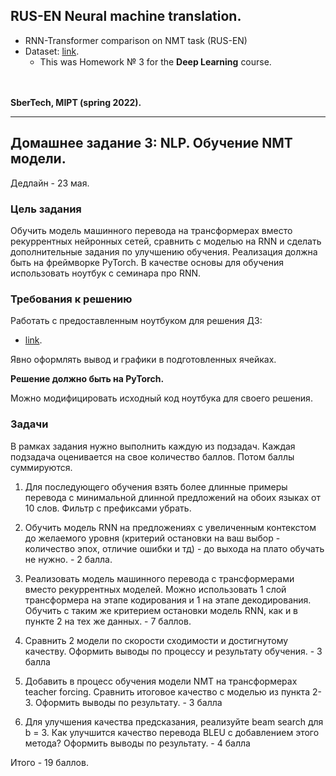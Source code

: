 ## RUS-EN Neural machine translation.

- RNN-Transformer comparison on NMT task (RUS-EN)
- Dataset: [link](http://www.manythings.org/bilingual/rus/).
    - This was Homework № 3 for the **Deep Learning** course.

<br></br>
**SberTech, MIPT (spring 2022).**

---

## Домашнее задание 3: NLP. Обучение NMT модели.					
					
Дедлайн - 23 мая.					
					
### Цель задания
Обучить модель машинного перевода на трансформерах вместо рекуррентных нейронных сетей, сравнить с моделью на RNN и сделать дополнительные задания по улучшению обучения. Реализация должна быть на фреймворке PyTorch. В качестве основы для обучения использовать ноутбук с семинара про RNN.					
					
### Требования к решению					
Работать с предоставленным ноутбуком для решения ДЗ:
- [link](https://drive.google.com/file/d/1RYZmwAB1qyct9dERqU99NCKTysqIZypY/view?usp=sharing).


Явно оформлять вывод и графики в подготовленных ячейках.					

**Решение должно быть на PyTorch.**

Можно модифицировать исходный код ноутбука для своего решения.					
					
### Задачи					
В рамках задания нужно выполнить каждую из подзадач. Каждая подзадача оценивается на свое количество баллов. Потом баллы суммируются.					
					
1. Для последующего обучения взять более длинные примеры перевода с минимальной длинной предложений на обоих языках от 10 слов. Фильтр с префиксами убрать.					
					
2. Обучить модель RNN на предложениях с увеличенным контекстом до желаемого уровня (критерий остановки на ваш выбор - количество эпох, отличие ошибки и тд) - до выхода на плато обучать не нужно. - 2 балла.					
3. Реализовать модель машинного перевода с трансформерами вместо рекуррентных моделей. Можно использовать 1 слой трансформера на этапе кодирования и 1 на этапе декодирования. Обучить с таким же критерием остановки модель RNN, как и в пункте 2 на тех же данных. - 7 баллов.					
4. Сравнить 2 модели по скорости сходимости и достигнутому качеству. Оформить выводы по процессу и результату обучения. - 3 балла					
5. Добавить в процесс обучения модели NMT на трансформерах teacher forcing. Сравнить итоговое качество c моделью из пункта 2-3. Оформить выводы по результату. - 3 балла					
6. Для улучшения качества предсказания, реализуйте beam search для b = 3. Как улучшится качество перевода BLEU с добавлением этого метода? Оформить выводы по результату. - 4 балла					
					
Итого - 19 баллов.					